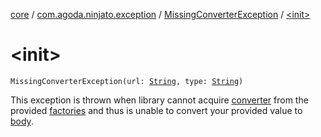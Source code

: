 [core](../../index.md) / [com.agoda.ninjato.exception](../index.md) / [MissingConverterException](index.md) / [&lt;init&gt;](./-init-.md)

# &lt;init&gt;

`MissingConverterException(url: `[`String`](https://kotlinlang.org/api/latest/jvm/stdlib/kotlin/-string/index.html)`, type: `[`String`](https://kotlinlang.org/api/latest/jvm/stdlib/kotlin/-string/index.html)`)`

This exception is thrown when library cannot acquire [converter](../../com.agoda.ninjato.converter/-body-converter/index.md)
from the provided [factories](../../com.agoda.ninjato.converter/-body-converter/-factory/index.md) and thus is unable
to convert your provided value to [body](../../com.agoda.ninjato.http/-body/index.md).


